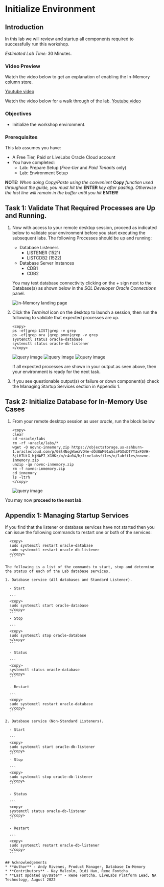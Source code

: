 # Initialize Environment

## Introduction

In this lab we will review and startup all components required to successfully run this workshop.

*Estimated Lab Time:* 30 Minutes.

### Video Preview
Watch the video below to get an explanation of enabling the In-Memory column store.

[Youtube video](youtube:dZ9cnIL6KKw)

Watch the video below for a walk through of the lab.
[Youtube video](youtube:7rbgF8Z6hc4)


### Objectives
- Initialize the workshop environment.

### Prerequisites
This lab assumes you have:
- A Free Tier, Paid or LiveLabs Oracle Cloud account
- You have completed:
    - Lab: Prepare Setup (*Free-tier* and *Paid Tenants* only)
    - Lab: Environment Setup

**NOTE:** *When doing Copy/Paste using the convenient* **Copy** *function used throughout the guide, you must hit the* **ENTER** *key after pasting. Otherwise the last line will remain in the buffer until you hit* **ENTER!**

## Task 1: Validate That Required Processes are Up and Running.

1. Now with access to your remote desktop session, proceed as indicated below to validate your environment before you start executing the subsequent labs. The following Processes should be up and running:

    - Database Listeners
        - LISTENER (1521)
        - LISTCDB2 (1522)
    - Database Server Instances
        - CDB1
        - CDB2

    You may test database connectivity clicking on the *+* sign next to the Database(s) as shown below in the *SQL Developer Oracle Connections* panel.

    ![In-Memory landing page](./images/19c_hol_landing.png " ")

2. Click the *Terminal* icon on the desktop to launch a session, then run the following to validate that expected processes are up.

    ```
    <copy>
    ps -ef|grep LIST|grep -v grep
    ps -ef|grep ora_|grep pmon|grep -v grep
    systemctl status oracle-database
    systemctl status oracle-db-listener
    </copy>
    ```

    ![query image](./images/check-pmon-up.png " ")
    ![query image](./images/check-db-service-up.png " ")
    ![query image](./images/check-dblistner-service-up.png " ")

    If all expected processes are shown in your output as seen above, then your environment is ready for the next task.  

3. If you see questionable output(s) or failure or down component(s) check the Managing Startup Services section in Appendix 1.

  
## Task 2: Initialize Database for In-Memory Use Cases

1. From your remote desktop session as user *oracle*, run the block below

    ```
    <copy>
    clear
    cd ~oracle/labs
    rm -rf ~oracle/labs/*
    wget -O novnc-inmemory.zip https://objectstorage.us-ashburn-1.oraclecloud.com/p/0El4NogWaezVO4e-dOd8WM91u5saPGXsDTYYIxFDVH-3jLH7UiG_hjNAP7_XGHKz/n/c4u04/b/livelabsfiles/o/labfiles/novnc-inmemory.zip
    unzip -qo novnc-inmemory.zip
    rm -f novnc-inmemory.zip
    cd inmemory
    ls -ltrh
    </copy>
    ```

    ![query image](./images/init-inmemory.png " ")

You may now **proceed to the next lab**.

## Appendix 1: Managing Startup Services

If you find that the listener or database services have not started then you can issue the following commands to restart one or both of the services:

  ```
    <copy>
    sudo systemctl restart oracle-database
    sudo systemctl restart oracle-db-listener
    </copy>
    ```

The following is a list of the commands to start, stop and determine the status of each of the Lab database services.

1. Database service (All databases and Standard Listener).

    - Start

    ```
    <copy>
    sudo systemctl start oracle-database
    </copy>
    ```
    - Stop

    ```
    <copy>
    sudo systemctl stop oracle-database
    </copy>
    ```

    - Status

    ```
    <copy>
    systemctl status oracle-database
    </copy>
    ```

    - Restart

    ```
    <copy>
    sudo systemctl restart oracle-database
    </copy>
    ```

2. Database service (Non-Standard Listeners).

    - Start

    ```
    <copy>
    sudo systemctl start oracle-db-listener
    </copy>
    ```
    - Stop

    ```
    <copy>
    sudo systemctl stop oracle-db-listener
    </copy>
    ```

    - Status

    ```
    <copy>
    systemctl status oracle-db-listener
    </copy>
    ```

    - Restart

    ```
    <copy>
    sudo systemctl restart oracle-db-listener
    </copy>
    ```

## Acknowledgements
* **Author** - Andy Rivenes, Product Manager, Database In-Memory
* **Contributors** - Kay Malcolm, Didi Han, Rene Fontcha
* **Last Updated By/Date** - Rene Fontcha, LiveLabs Platform Lead, NA Technology, August 2022
